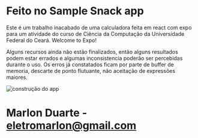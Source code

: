 # Feito no Sample Snack app

Este é um trabalho inacabado de uma calculadora feita em react com expo para um atividade do curso de Ciência da Computação da Universidade Federal do Ceará.
Welcome to Expo!

Alguns recursos ainda não estão finalizados, então alguns resultados podem estar
errados e algumas inconsistencia poderão ser percebidas durante o uso. 
Os erros já constatados ficam por parte de buffer de memoria, descarte de ponto 
flutuante, não aceitação de expressões maiores.

![construção do app](/ima/snack-running-q4.png)

# Marlon Duarte - eletromarlon@gmail.com
